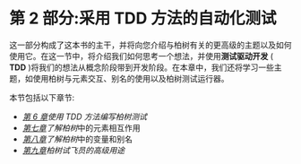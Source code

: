 # 第 2 部分:采用 TDD 方法的自动化测试

这一部分构成了这本书的主干，并将向您介绍与柏树有关的更高级的主题以及如何使用它。在这一节中，将介绍我们如何思考一个想法，并使用**测试驱动开发** ( **TDD** )将我们的想法从概念阶段带到开发阶段。在本章中，我们还将学习一些主题，如使用柏树与元素交互、别名的使用以及柏树测试运行器。

本节包括以下章节:

*   [*第 6 章*](06.html#_idTextAnchor148)*使用 TDD 方法编写柏树测试*
*   [*第七章*](07.html#_idTextAnchor167)*了解柏树*中的元素相互作用
*   [*第八章*](08.html#_idTextAnchor183)*了解柏树*中的变量和别名
*   [*第九章*](09.html#_idTextAnchor196)*柏树试飞员的高级用途*